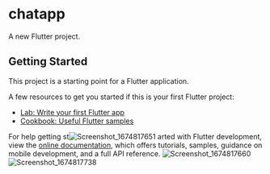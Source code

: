# chatapp

A new Flutter project.

## Getting Started

This project is a starting point for a Flutter application.

A few resources to get you started if this is your first Flutter project:

- [Lab: Write your first Flutter app](https://docs.flutter.dev/get-started/codelab)
- [Cookbook: Useful Flutter samples](https://docs.flutter.dev/cookbook)

For help getting st![Screenshot_1674817651](https://user-images.githubusercontent.com/121763367/215072348-f121693b-9690-4f4b-a9dd-969d666a969d.png)
arted with Flutter development, view the
[online documentation](https://docs.flutter.dev/), which offers tutorials,
samples, guidance on mobile development, and a full API reference.
![Screenshot_1674817660](https://user-images.githubusercontent.com/121763367/215072374-74372d4e-1ab6-459d-b778-4794090c9810.png)
![Screenshot_1674817738](https://user-images.githubusercontent.com/121763367/215072389-f4a2063a-5635-4be7-ad33-33b444c904d0.png)
